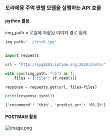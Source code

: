 ### 도라에몽 주먹 판별 모델을 실행하는 API 호출

#### python 활용

img_path = 로컬에 저장된 이미지 경로 입력


```python
img_path="../test6.jpg"


import requests

url = "http://syg0203.iptime.org:2030/photo/"

with open(img_path, "rb") as f:
    files = {"file": (f.read())}

response = requests.get(url, files=files)

print(response.json())
```

    {'recommend': 'thin', 'predict_arr': '65.2%'}
    

#### POSTMAN 활용

![image.png](attachment:image.png)
